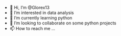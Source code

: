 - 👋 Hi, I’m @Glorex13
- 👀 I’m interested in data analysis
- 🌱 I’m currently learning python
- 💞️ I’m looking to collaborate on some python projects
- 📫 How to reach me ...

<!---
Glorex13/Glorex13 is a ✨ special ✨ repository because its `README.md` (this file) appears on your GitHub profile.
You can click the Preview link to take a look at your changes.
--->
